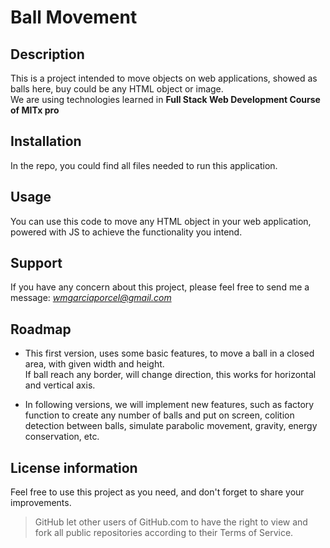 # Ball Movement

## Description 

This is a project intended to move objects on web applications, showed as balls here, buy could be any HTML object or image.<br>
We are using technologies learned in **Full Stack Web Development Course of MITx pro**

## Installation

In the repo, you could find all files needed to run this application.

## Usage

You can use this code to move any HTML object in your web application, powered with JS to achieve the functionality you intend.

## Support

If you have any concern about this project, please feel free to send me a message: *wmgarciaporcel@gmail.com*

## Roadmap

- This first version, uses some basic features, to move a ball in a closed area, with given width and height.<br>
If ball reach any border, will change direction, this works for horizontal and vertical axis.

- In following versions, we will implement new features, such as factory function to create any number of balls and put on screen, colition detection between balls, simulate parabolic movement, gravity, energy conservation, etc.

## License information

Feel free to use this project as you need, and don't forget to share your improvements.

> GitHub let other users of GitHub.com to have the right to view and fork all public repositories according to their Terms of Service. <br>



